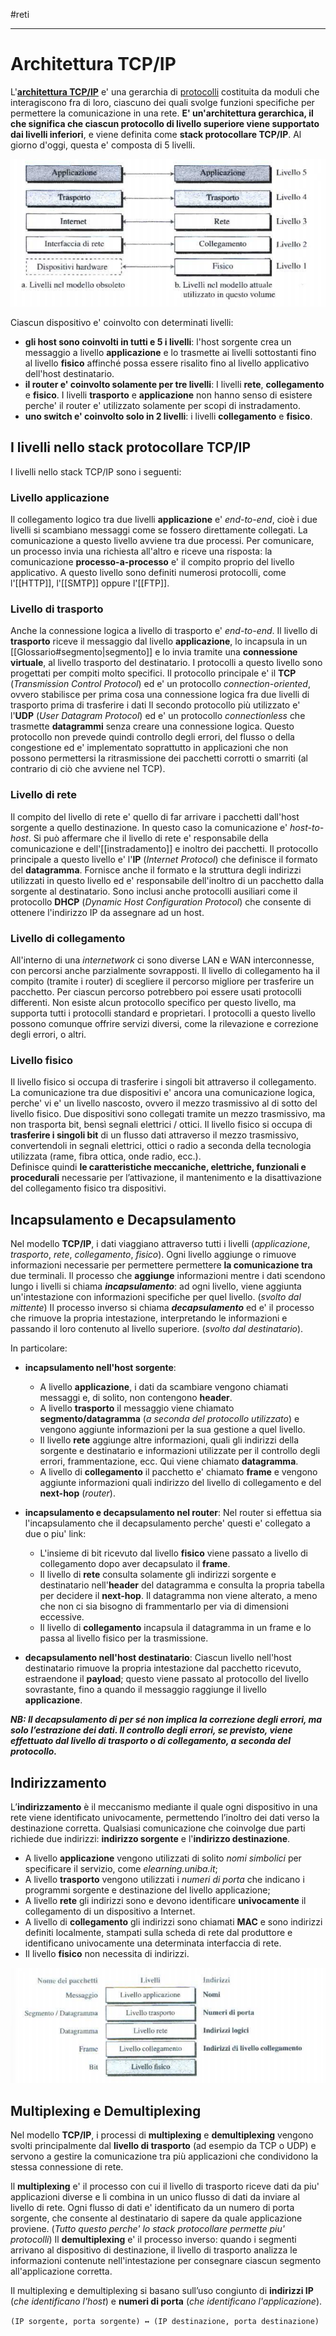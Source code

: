 #reti 
___
# **Architettura TCP/IP**
L'<u><b>architettura TCP/IP</b></u> e' una gerarchia di [protocolli](../Glossario.md#protocollo) costituita da moduli che interagiscono fra di loro, ciascuno dei quali svolge funzioni specifiche per permettere la comunicazione in una rete.
**E' un'architettura gerarchica, il che significa che ciascun protocollo di livello superiore viene supportato dai livelli inferiori**, e viene definita come **stack protocollare TCP/IP**.
Al giorno d'oggi, questa e' composta di 5 livelli.

![Architettura TCP/IP](protocollo-tcp-ip.png)

Ciascun dispositivo e' coinvolto con determinati livelli:
- **gli host sono coinvolti in tutti e 5 i livelli**: l'host sorgente crea un messaggio a livello **applicazione** e lo trasmette ai livelli sottostanti fino al livello **fisico** affinché possa essere risalito fino al livello applicativo dell'host destinatario.
- **il router e' coinvolto solamente per tre livelli**: I livelli **rete**, **collegamento** e **fisico**. I livelli **trasporto** e **applicazione** non hanno senso di esistere perche' il router e' utilizzato solamente per scopi di instradamento.
- **uno switch e' coinvolto solo in 2 livelli**: i livelli **collegamento** e **fisico**.
## **I livelli nello stack protocollare TCP/IP**
I livelli nello stack TCP/IP sono i seguenti:
### **Livello applicazione**
Il collegamento logico tra due livelli **applicazione** e' *end-to-end*, cioè i due livelli si scambiano messaggi come se fossero direttamente collegati.
La comunicazione a questo livello avviene tra due processi. Per comunicare, un processo invia una richiesta all'altro e riceve una risposta: la comunicazione **processo-a-processo** e' il compito proprio del livello applicativo.
A questo livello sono definiti numerosi protocolli, come l'[[HTTP]], l'[[SMTP]] oppure l'[[FTP]].
### **Livello di trasporto**
Anche la connessione logica a livello di trasporto e' *end-to-end*. Il livello di **trasporto** riceve il messaggio dal livello **applicazione**, lo incapsula in un [[Glossario#segmento|segmento]] e lo invia tramite una **connessione virtuale**, al livello trasporto del destinatario. 
I protocolli a questo livello sono progettati per compiti molto specifici. Il protocollo principale e' il **TCP** (*Transmission Control Protocol*) ed e' un protocollo *connection-oriented*, ovvero stabilisce per prima cosa una connessione logica fra due livelli di trasporto prima di trasferire i dati
Il secondo protocollo più utilizzato e' l'**UDP** (*User Datagram Protocol*) ed e' un protocollo *connectionless* che trasmette **datagrammi** senza creare una connessione logica. Questo protocollo non prevede quindi controllo degli errori, del flusso o della congestione ed e' implementato soprattutto in applicazioni che non possono permettersi la ritrasmissione dei pacchetti corrotti o smarriti (al contrario di ciò che avviene nel TCP).
### **Livello di rete**
Il compito del livello di rete e' quello di far arrivare i pacchetti dall'host sorgente a quello destinazione. In questo caso la comunicazione e' *host-to-host*.
Si può affermare che il livello di rete e' responsabile della comunicazione e dell'[[instradamento]] e inoltro dei pacchetti.
Il protocollo principale a questo livello e' l'**IP** (*Internet Protocol*) che definisce il formato del **datagramma**. Fornisce anche il formato e la struttura degli indirizzi utilizzati in questo livello ed e' responsabile dell'inoltro di un pacchetto dalla sorgente al destinatario.
Sono inclusi anche protocolli ausiliari come il protocollo **DHCP** (*Dynamic Host Configuration Protocol*) che consente di ottenere l'indirizzo IP da assegnare ad un host.
### **Livello di collegamento**
All'interno di una *internetwork* ci sono diverse LAN e WAN interconnesse, con percorsi anche parzialmente sovrapposti.
Il livello di collegamento ha il compito (tramite i router) di scegliere il percorso migliore per trasferire un pacchetto. Per ciascun percorso potrebbero poi essere usati protocolli differenti.
Non esiste alcun protocollo specifico per questo livello, ma supporta tutti i protocolli standard e proprietari. I protocolli a questo livello possono comunque offrire servizi diversi, come la rilevazione e correzione degli errori, o altri.
### **Livello fisico**
Il livello fisico si occupa di trasferire i singoli bit attraverso il collegamento. La comunicazione tra due dispositivi e' ancora una comunicazione logica, perche' vi e' un livello nascosto, ovvero il mezzo trasmissivo al di sotto del livello fisico. Due dispositivi sono collegati tramite un mezzo trasmissivo, ma non trasporta bit, bensì segnali elettrici / ottici.
Il livello fisico si occupa di **trasferire i singoli bit** di un flusso dati attraverso il mezzo trasmissivo, convertendoli in segnali elettrici, ottici o radio a seconda della tecnologia utilizzata (rame, fibra ottica, onde radio, ecc.).  
Definisce quindi **le caratteristiche meccaniche, elettriche, funzionali e procedurali** necessarie per l’attivazione, il mantenimento e la disattivazione del collegamento fisico tra dispositivi.

## **Incapsulamento e Decapsulamento**
Nel modello **TCP/IP**, i dati viaggiano attraverso tutti i livelli (*applicazione*, *trasporto*, *rete*, *collegamento*, *fisico*). Ogni livello aggiunge o rimuove informazioni necessarie per permettere permettere **la comunicazione tra** due terminali.
Il processo che **aggiunge** informazioni mentre i dati scendono lungo i livelli si chiama ***incapsulamento***: ad ogni livello, viene aggiunta un'intestazione con informazioni specifiche per quel livello. (*svolto dal mittente*)
Il processo inverso si chiama ***decapsulamento*** ed e' il processo che rimuove la propria intestazione, interpretando le informazioni e passando il loro contenuto al livello superiore. (*svolto dal destinatario*).

In particolare:
- **incapsulamento nell'host sorgente**: 
	- A livello **applicazione**, i dati da scambiare vengono chiamati messaggi e, di solito, non contengono **header**. 
	- A livello **trasporto** il messaggio viene chiamato **segmento/datagramma** (*a seconda del protocollo utilizzato*) e vengono aggiunte informazioni per la sua gestione a quel livello. 
	- Il livello **rete** aggiunge altre informazioni, quali gli indirizzi della sorgente e destinatario e informazioni utilizzate per il controllo degli errori, frammentazione, ecc. Qui viene chiamato **datagramma**. 
	- A livello di **collegamento** il pacchetto e' chiamato **frame** e vengono aggiunte informazioni quali indirizzo del livello di collegamento e del **next-hop** (*router*).
	
- **incapsulamento e decapsulamento nel router**: Nel router si effettua sia l'incapsulamento che il decapsulamento perche' questi e' collegato a due o piu' link:
	- L'insieme di bit ricevuto dal livello **fisico** viene passato a livello di collegamento dopo aver decapsulato il **frame**.
	- Il livello di **rete** consulta solamente gli indirizzi sorgente e destinatario nell'**header** del datagramma e consulta la propria tabella per decidere il **next-hop**. Il datagramma non viene alterato, a meno che non ci sia bisogno di frammentarlo per via di dimensioni eccessive.
	- Il livello di **collegamento** incapsula il datagramma in un frame e lo passa al livello fisico per la trasmissione.

- **decapsulamento nell'host destinatario**: Ciascun livello nell'host destinatario rimuove la propria intestazione dal pacchetto ricevuto, estraendone il **payload**; questo viene passato al protocollo del livello sovrastante, fino a quando il messaggio raggiunge il livello **applicazione**. 

***NB: Il decapsulamento di per sé non implica la correzione degli errori, ma solo l’estrazione dei dati. Il controllo degli errori, se previsto, viene effettuato dal livello di trasporto o di collegamento, a seconda del protocollo.***

## **Indirizzamento**
L’**indirizzamento** è il meccanismo mediante il quale ogni dispositivo in una rete viene identificato univocamente, permettendo l’inoltro dei dati verso la destinazione corretta.
Qualsiasi comunicazione che coinvolge due parti richiede due indirizzi: **indirizzo sorgente** e l'**indirizzo destinazione**.

- A livello **applicazione** vengono utilizzati di solito *nomi simbolici* per specificare il servizio, come *elearning.uniba.it*;
- A livello **trasporto** vengono utilizzati i *numeri di porta* che indicano i programmi sorgente e destinazione del livello applicazione; 
- A livello **rete** gli indirizzi sono e devono identificare **univocamente** il collegamento di un dispositivo a Internet.
- A livello di **collegamento** gli indirizzi sono chiamati **MAC** e sono indirizzi definiti localmente, stampati sulla scheda di rete dal produttore e identificano univocamente una determinata interfaccia di rete.
- Il livello **fisico** non necessita di indirizzi.

![indirizzamento-tcp-ip](indirizzamento-tcp-ip.png)
## **Multiplexing e Demultiplexing**
Nel modello **TCP/IP**, i processi di **multiplexing** e **demultiplexing** vengono svolti principalmente dal **livello di trasporto** (ad esempio da TCP o UDP) e servono a gestire la comunicazione tra più applicazioni che condividono la stessa connessione di rete.

Il **multiplexing** e' il processo con cui il livello di trasporto riceve dati da piu' applicazioni diverse e li combina in un unico flusso di dati da inviare al livello di rete.
Ogni flusso di dati e' identificato da un numero di porta sorgente, che consente al destinatario di sapere da quale applicazione proviene. (*Tutto questo perche' lo stack protocollare permette piu' protocolli*)
Il **demultiplexing** e' il processo inverso: quando i segmenti arrivano al dispositivo di destinazione, il livello di trasporto analizza le informazioni contenute nell'intestazione per consegnare ciascun segmento all'applicazione corretta.

Il multiplexing e demultiplexing si basano sull’uso congiunto di **indirizzi IP** (*che identificano l'host*) e **numeri di porta** (*che identificano l'applicazione*).

``(IP sorgente, porta sorgente) ↔ (IP destinazione, porta destinazione)``

